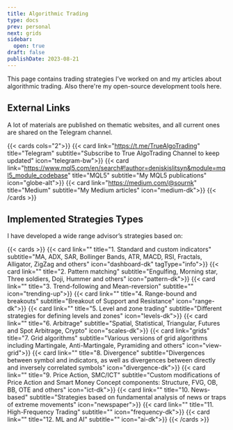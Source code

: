 ```yaml
---
title: Algorithmic Trading
type: docs
prev: personal
next: grids
sidebar:
  open: true
draft: false
publishDate: 2023-08-21
---
```


This page contains trading strategies I’ve worked on and my articles about algorithmic trading. Also there're my open-source development tools here.

## External Links

A lot of materials are published on thematic websites, and all current ones are shared on the Telegram channel.

{{< cards cols="2">}}
  {{< card link="https://t.me/TrueAlgoTrading" title="Telegram" subtitle="Subscribe to True AlgoTrading Channel to keep updated" icon="telegram-bw">}}
  {{< card link="https://www.mql5.com/en/search#!author=deniskislitsyn&module=mql5_module_codebase" title="MQL5" subtitle="My MQL5 publications" icon="globe-alt">}}
  {{< card link="https://medium.com/@sournk" title="Medium" subtitle="My Medium articles" icon="medium-dk">}}
{{< /cards >}}

## Implemented Strategies Types 

I have developed a wide range advisor’s strategies based on:

{{< cards >}}
  {{< card link="" title="1. Standard and custom indicators" subtitle="MA, ADX, SAR, Bollinger Bands, ATR, MACD, RSI, Fractals, Alligator, ZigZag and others" icon="dashboard-dk" tagType="info">}}
  {{< card link="" title="2. Pattern matching" subtitle="Engulfing, Morning star, Three soldiers, Doji, Hummer and others" icon="pattern-dk">}}
  {{< card link="" title="3. Trend-following and Mean-reversion" subtitle="" icon="trending-up">}}
  {{< card link="" title="4. Range-bound and breakouts" subtitle="Breakout of Support and Resistance" icon="range-dk">}}
  {{< card link="" title="5. Level and zone trading" subtitle="Different strategies for defining levels and zones" icon="levels-dk">}}
  {{< card link="" title="6. Arbitrage" subtitle="Spatial, Statistical, Triangular, Futures and Spot Arbitrage, Crypto" icon="scales-dk">}}
  {{< card link="grids" title="7. Grid algorithms" subtitle="Various versions of grid algorithms including Martingale, Anti-Martingale, Pyramiding and others" icon="view-grid">}}
  {{< card link="" title="8. Divergence" subtitle="Divergences between symbol and indicators, as well as divergences between directly and inversely correlated symbols" icon="divergence-dk">}}
  {{< card link="" title="9. Price Action, SMC/ICT" subtitle="Custom modifications of Price Action and Smart Money Concept components: Structure, FVG, OB, BB, OTE and others" icon="ict-dk">}}
  {{< card link="" title="10. News-based" subtitle="Strategies based on fundamental analysis of news or traps of extreme movements" icon="newspaper">}}
  {{< card link="" title="11. High-Frequency Trading" subtitle="" icon="frequency-dk">}}
  {{< card link="" title="12. ML and AI" subtitle="" icon="ai-dk">}}
{{< /cards >}}


